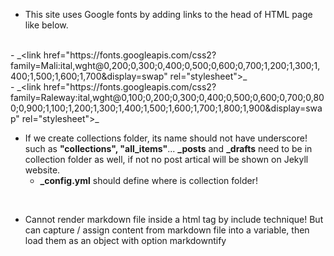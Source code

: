 - This site uses Google fonts by adding links to the head of HTML page like below.  
<br>
    - _&lt;link
href="https://fonts.googleapis.com/css2?family=Mali:ital,wght@0,200;0,300;0,400;0,500;0,600;0,700;1,200;1,300;1,400;1,500;1,600;1,700&amp;display=swap"
rel="stylesheet"&gt;_  
<br>
    - _&lt;link
href="https://fonts.googleapis.com/css2?family=Raleway:ital,wght@0,100;0,200;0,300;0,400;0,500;0,600;0,700;0,800;0,900;1,100;1,200;1,300;1,400;1,500;1,600;1,700;1,800;1,900&amp;display=swap"
rel="stylesheet"&gt;_  
<br>

- If we create collections folder, its name should not have underscore! such as **"collections", "all_items"**... **_posts** and **_drafts** need to be in collection
folder as well, if not no post artical will be shown on Jekyll website.
    - **_config.yml** should define where is collection folder!  
<br>

- Cannot render markdown file inside a html tag by include technique! But can capture / assign content from markdown file into a
variable, then load them as an object with option markdowntify